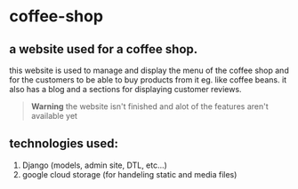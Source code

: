 # coffee-shop

## a website used for a coffee shop.

this website is used to manage and display the menu of the coffee shop
and for the customers to be able to buy products from it eg. like coffee beans.
it also has a blog and a sections for displaying customer reviews.

 > **Warning**
 > the website isn't finished and alot of the features aren't available yet


## technologies used:
1. Django (models, admin site, DTL, etc...)
2. google cloud storage (for handeling static and media files)
